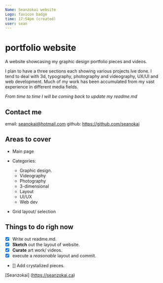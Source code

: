 ```yaml
---
Name: Seanzokai website
Logo: favicon badge
time: 17:54pm (created)
user: sean
---
```


# portfolio website

A website showcasing my graphic design portfolio pieces and videos.

I plan to have a three sections each showing various projects Ive done. I tend to deal with 3d, typography, photography and videography, UX/UI and web development. Much of my work has been accumulated from my vast experience in different media fields.

*From time to time I will be coming back to update my readme.md*

## Contact me

 email: seanokai@hotmail.com
 github: https://github.com/seanokai


 ## Areas to cover

- Main page

- Categories:
	- Graphic design.
	- Videography
	- Photography
	- 3-dimensional
	- Layout
  - UI/UX
  - Web dev

- Grid layout/ selection

## Things to do righ now
- [x] Write out readme.md.
- [x] **Sketch** out the layout of website.
- [x] **Curate** art work/ videos.
- [x] execute a *reasonable* layout and commit.
- []  Add crystalized pieces.

[Seanzokai] (https://seanzokai.ca)
